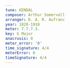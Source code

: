 ```yaml
---
tune: KENDAL
composer: Arthur Somervell
arranger: D. A. R. Aufranc
year: 1820-1910
meter: 7.7.7.3.
key: G Major
anacrusis: 0
meter_error: '0'
time_signature: 4/4
meterError: 0
timeSignature: 4/4
---
```

